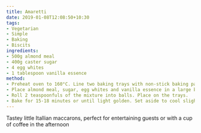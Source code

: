 ```yaml
---
title: Amaretti
date: 2019-01-08T12:08:50+10:30
tags:
- Vegetarian
- Simple
- Baking
- Biscits
ingredients:
- 500g almond meal
- 400g caster sugar
- 4 egg whites
- 1 tablespoon vanilla essence
method:
- Preheat oven to 160°C. Line two baking trays with non-stick baking paper. 
- Place almond meal, sugar, egg whites and vanilla essence in a large bowl. Beat with a wooden spoon until well combined.
- Roll 2 teaspoonfuls of the mixture into balls. Place on the trays.
- Bake for 15-18 minutes or until light golden. Set aside to cool slightly on the trays before transferring to a wire rack to cool completely.
---
```

Tastey little Itallian maccarons, perfect for entertaining guests or with a cup of coffee in the afternoon